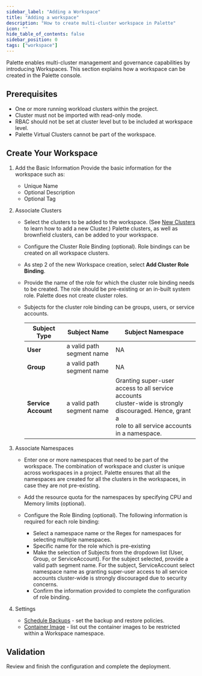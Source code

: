 ```yaml
---
sidebar_label: "Adding a Workspace"
title: "Adding a workspace"
description: "How to create multi-cluster workspace in Palette"
icon: ""
hide_table_of_contents: false
sidebar_position: 0
tags: ["workspace"]
---
```


Palette enables multi-cluster management and governance capabilities by introducing Workspaces. This section explains
how a workspace can be created in the Palette console.

## Prerequisites

- One or more running workload clusters within the project.
- Cluster must not be imported with read-only mode.
- RBAC should not be set at cluster level but to be included at workspace level.
- Palette Virtual Clusters cannot be part of the workspace.

## Create Your Workspace

1. Add the Basic Information Provide the basic information for the workspace such as:

   - Unique Name
   - Optional Description
   - Optional Tag

2. Associate Clusters

   - Select the clusters to be added to the workspace. (See [New Clusters](../clusters/clusters.md) to learn how to add
     a new Cluster.) Palette clusters, as well as brownfield clusters, can be added to your workspace.

   - Configure the Cluster Role Binding (optional). Role bindings can be created on all workspace clusters.

   - As step 2 of the new Workspace creation, select **Add Cluster Role Binding**.
   - Provide the name of the role for which the cluster role binding needs to be created. The role should be
     pre-existing or an in-built system role. Palette does not create cluster roles.
   - Subjects for the cluster role binding can be groups, users, or service accounts.

     | **Subject Type**    | **Subject Name**          | **Subject Namespace**                                                                                                                                              |
     | ------------------- | ------------------------- | ------------------------------------------------------------------------------------------------------------------------------------------------------------------ |
     | **User**            | a valid path segment name | NA                                                                                                                                                                 |
     | **Group**           | a valid path segment name | NA                                                                                                                                                                 |
     | **Service Account** | a valid path segment name | Granting super-user access to all service accounts <br /> cluster-wide is strongly discouraged. Hence, grant a <br /> role to all service accounts in a namespace. |

3. Associate Namespaces

   - Enter one or more namespaces that need to be part of the workspace. The combination of workspace and cluster is
     unique across workspaces in a project. Palette ensures that all the namespaces are created for all the clusters in
     the workspaces, in case they are not pre-existing.

   - Add the resource quota for the namespaces by specifying CPU and Memory limits (optional).

   - Configure the Role Binding (optional). The following information is required for each role binding:
     - Select a namespace name or the Regex for namespaces for selecting multiple namespaces.
     - Specific name for the role which is pre-existing
     - Make the selection of Subjects from the dropdown list (User, Group, or ServiceAccount). For the subject selected,
       provide a valid path segment name. For the subject, ServiceAccount select namespace name as granting super-user
       access to all service accounts cluster-wide is strongly discouraged due to security concerns.
     - Confirm the information provided to complete the configuration of role binding.

4. Settings

   - [Schedule Backups](../clusters/cluster-management/backup-restore/backup-restore.md) - set the backup and restore
     policies.
   - [Container Image](workload-features.md#restrict-container-images-to-a-workspace) - list out the container images to
     be restricted within a Workspace namespace.

## Validation

Review and finish the configuration and complete the deployment.

